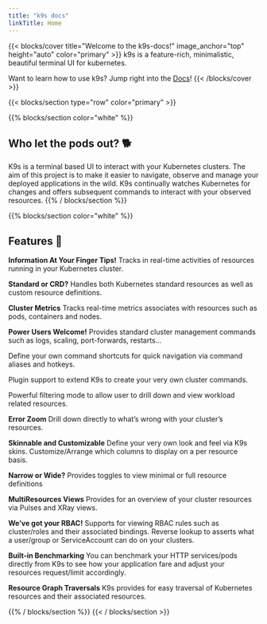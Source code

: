 ```yaml
---
title: "k9s docs"
linkTitle: Home
---
```


{{< blocks/cover title="Welcome to the k9s-docs!" image_anchor="top" height="auto" color="primary" >}}
k9s is a feature-rich, minimalistic, beautiful terminal UI for kubernetes.

Want to learn how to use k9s? Jump right into the [Docs](docs)!
{{< /blocks/cover >}}

{{< blocks/section type="row" color="primary" >}}

{{% blocks/section color="white" %}}

## Who let the pods out? 🐕

K9s is a terminal based UI to interact with your Kubernetes clusters. The aim of this project is to make it easier to navigate, observe and manage your deployed applications in the wild. K9s continually watches Kubernetes for changes and offers subsequent commands to interact with your observed resources.
{{% / blocks/section %}}

{{% blocks/section color="white" %}}

## Features 🤖

**Information At Your Finger Tips!**
Tracks in real-time activities of resources running in your Kubernetes cluster.

**Standard or CRD?**
Handles both Kubernetes standard resources as well as custom resource definitions.

**Cluster Metrics**
Tracks real-time metrics associates with resources such as pods, containers and nodes.

**Power Users Welcome!**
Provides standard cluster management commands such as logs, scaling, port-forwards, restarts…

Define your own command shortcuts for quick navigation via command aliases and hotkeys.

Plugin support to extend K9s to create your very own cluster commands.

Powerful filtering mode to allow user to drill down and view workload related resources.

**Error Zoom**
Drill down directly to what’s wrong with your cluster’s resources.

**Skinnable and Customizable**
Define your very own look and feel via K9s skins.
Customize/Arrange which columns to display on a per resource basis.

**Narrow or Wide?**
Provides toggles to view minimal or full resource definitions

**MultiResources Views**
Provides for an overview of your cluster resources via Pulses and XRay views.

**We’ve got your RBAC!**
Supports for viewing RBAC rules such as cluster/roles and their associated bindings.
Reverse lookup to asserts what a user/group or ServiceAccount can do on your clusters.

**Built-in Benchmarking**
You can benchmark your HTTP services/pods directly from K9s to see how your application fare and adjust your resources request/limit accordingly.

**Resource Graph Traversals**
K9s provides for easy traversal of Kubernetes resources and their associated resources.

{{% / blocks/section %}}
{{< / blocks/section >}}